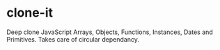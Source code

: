 # clone-it
Deep clone JavaScript Arrays, Objects, Functions, Instances, Dates and Primitives. Takes care of circular dependancy.
